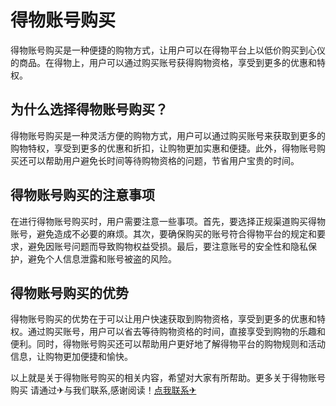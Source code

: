 # 得物账号购买

得物账号购买是一种便捷的购物方式，让用户可以在得物平台上以低价购买到心仪的商品。在得物上，用户可以通过购买账号获得购物资格，享受到更多的优惠和特权。

## 为什么选择得物账号购买？

得物账号购买是一种灵活方便的购物方式，用户可以通过购买账号来获取到更多的购物特权，享受到更多的优惠和折扣，让购物更加实惠和便捷。此外，得物账号购买还可以帮助用户避免长时间等待购物资格的问题，节省用户宝贵的时间。

## 得物账号购买的注意事项

在进行得物账号购买时，用户需要注意一些事项。首先，要选择正规渠道购买得物账号，避免造成不必要的麻烦。其次，要确保购买的账号符合得物平台的规定和要求，避免因账号问题而导致购物权益受损。最后，要注意账号的安全性和隐私保护，避免个人信息泄露和账号被盗的风险。

## 得物账号购买的优势

得物账号购买的优势在于可以让用户快速获取到购物资格，享受到更多的优惠和特权。通过购买账号，用户可以省去等待购物资格的时间，直接享受到购物的乐趣和便利。同时，得物账号购买还可以帮助用户更好地了解得物平台的购物规则和活动信息，让购物更加便捷和愉快。

以上就是关于得物账号购买的相关内容，希望对大家有所帮助。更多关于得物账号购买 请通过✈与我们联系,感谢阅读！[点我联系✈](https://docs.G208.com)